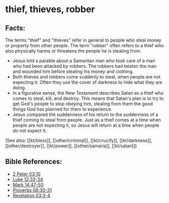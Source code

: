 # thief, thieves, robber #

## Facts: ##

The terms "thief" and "thieves" refer in general to people who steal money or property from other people. The term "robber" often refers to a thief who also physically harms or threatens the people he is stealing from.

* Jesus told a parable about a Samaritan man who took care of a man who had been attacked by robbers. The robbers had beaten the man and wounded him before stealing his money and clothing.
* Both thieves and robbers come suddenly to steal, when people are not expecting it. Often they use the cover of darkness to hide what they are doing.
* In a figurative sense, the New Testament describes Satan as a thief who comes to steal, kill, and destroy. This means that Satan's plan is to try to get God's people to stop obeying him, stealing from them the good things God has planned for them to experience.
* Jesus compared the suddenness of his return to the suddenness of a thief coming to steal from people. Just as a thief comes at a time when people are not expecting it, so Jesus will return at a time when people do not expect it.

(See also: [[kt/bless]], [[other/criminal]], [[kt/crucify]], [[kt/darkness]],[[other/destroyer]], [[kt/power]], [[other/samaria]], [[kt/satan]])

## Bible References: ##

* [2 Peter 03:10](en/tn/2pe/help/03/10)
* [Luke 12:33-34](en/tn/luk/help/12/33)
* [Mark 14:47-50](en/tn/mrk/help/14/47)
* [Proverbs 06:30-31](en/tn/pro/help/06/30)
* [Revelation 03:3-4](en/tn/rev/help/03/03)